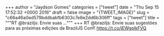 
+++
author = "Jaydson Gomes"
categories = ["tweet"]
date = "Thu Sep 15 17:52:32 +0000 2016"
draft = false
image = "{TWEET_IMAGE}"
slug = "c66a46a0ed579bddbabfb6303c7e8e2dd6b306ff"
tags = ["tweet"]
title = """RT @braziljs: Envie suas ..."""
+++
RT @braziljs: Envie suas sugestões para as próximas edições da BrazilJS Conf! https://t.co/jEWgplkFVQ
